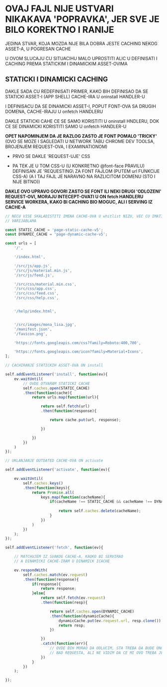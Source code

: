 # OVAJ FAJL NIJE USTVARI NIKAKAVA 'POPRAVKA', JER SVE JE BILO KOREKTNO I RANIJE

JEDINA STVAR, KOJA MOZDA NIJE BILA DOBRA JESTE CACHING NEKOG ASSET-A, U POGRESAN CACHE

U OVOM SLUCAJU CU SITUACIHU MALO UPROSTITI ALIC U DEFINISATI I CACHING PREMA STATICKIM I DINAMICKIM ASSET-OVIMA

## STATICKI I DINAMICKI CACHING

DAKLE SADA CU REDEFINISATI PRIMER, KAKO BIH DEFINISAO DA SE STATICKI ASSET-I (APP SHELL) CACHE-IRA U oninstall HANDLER-U

I DEFINISACU DA SE DINAMICKI ASSET-I, POPUT FONT-OVA SA DRUGIH DOMENA, CACHE-IRAJU U onfetch HANDLERU

DAKLE STATICKI CAHE CE SE SAMO KORISTITI U oninstall HNDLERU, DOK CE SE DINAMICKI KORISTITI SAMO U onfetch HANDLER-U

**OPET NAPOMINJEM DA JE RAZLOG ZASTO JE FONT POMALO 'TRICKY'** (OVO SE MOZE I SAGLEDATI U NETWORK TABU CHROME DEV TOOLSA, BROJENJEM REQUEST-OVA, I EXAMINATIONOM)

- PRVO SE DAKLE 'REQUEST-UJE' CSS

- PA TEK JE U TOM CSS-U (U KONKRETNO @font-face PRAVILU) DEFINISAN JE 'REQUESTING\ ZA FONT FAJLOM (PUTEM url FUNKCIJE CSS-A) (A I TAJ FAJL JE NARAVNO NA RAZLICITOM DOMENU (STO I NIJE BITNO))

**DAKLE OVO UPRAVO GOVORI ZASTO SE FONT ILI NEKI DRUGI 'ODLOZENI' REQUEST-OVI, MORAJU INTECEPT-OVATI U ON fetch HANDLERU SERVICE WORKERA, KAKO BI CACHING BIO MOGUC, ALI I SERVING IZ CACHE-A**

```javascript
// NECU VISE SKALADISTITI IMENA CACHE-OVA U whitlist NIZU, VEC CU IMATI SAMO DVA IMENA CACHE-A, DODELJENA DVEMA
// VARIJABLAMA

const STATIC_CACHE = 'page-static-cache-v5';
const DYNAMIC_CACHE = 'page-dynamic-cache-v5';

const urls = [
    '/',

    '/index.html',

    '/src/js/app.js',
    '/src/js/material.min.js',
    '/src/js/feed.js',

    '/src/css/material.min.css',
    '/src/css/app.css',
    '/src/css/feed.css',
    '/src/css/help.css',


    '/help/index.html',


    '/src/images/mona_lisa.jpg',
    '/manifest.json',
    '/favicon.png',

    'https://fonts.googleapis.com/css?family=Roboto:400,700',

    'https://fonts.googleapis.com/icon?family=Material+Icons',
];

// CACHIRANJE STATICKIH ASSET-OVA ON install

self.addEventListener('install', function(ev){
    ev.waitUntil(
        // OVDE OTVARAM STATICKI CACHE
        self.caches.open(STATIC_CACHE)
        .then(function(cache){
            return urls.map(function(url){

                return self.fetch(url)
                .then(function(response){

                    return cache.put(url, response);

                })

            })
        })
    )
});

// UKLANJANJE OUTDATED CACHE-OVA ON activate

self.addEventListener('activate', function(ev){

    ev.waitUntil(
        self.caches.keys()
        .then(function(keys){
            return Promise.all(
                keys.map(function(cacheName){
                    if(cacheName !== STATIC_CACHE && cacheName !== DYNAMIC_CACHE){  // AKO CACHE-I NEMAJU IMENA, KOJA REFERENCIRAJU DVE
                                                                                    // VARIJABLE
                        return self.caches.delete(cacheName);                       // UKLOANJAM IH
                    }
                })
            )
        })
    );
});

self.addEventListener('fetch', function(ev){

    // MATCHUJEM IZ SVAKOG CACHE-A, KAQKO BI SERVIRAO
    // A DINAMICKI CACHE-IRAM U DINAMICK ICACHE

    ev.respondWith(
        self.caches.match(ev.request)
        .then(function(response){
            if(response){
                return response;
            }else{
                return self.fetch(ev.request)
                .then(function(resp){

                    return self.caches.open(DYNAMIC_CACHE)
                    .then(function(dynamicCache){
                        dynamicCache.put(ev.request.url, resp.clone());
                        return resp;
                    })

                })
                .catch(function(err){
                    // OVDE BIH MORAO DA ODLUCIM, STA TREBA DA BUDE ONO STO CE SE SERVIRATI, KOD POTPUNO
                    // BAD REQUESTA, ALI NE VIDIM DA CE MI OVO TREBA JER NECE BITI BAD REQUEST-A
                })
            }
        })
    );

});
```
